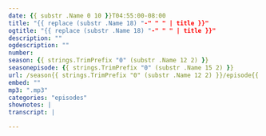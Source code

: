 ```yaml
---
date: {{ substr .Name 0 10 }}T04:55:00-08:00
title: "{{ replace (substr .Name 18) "-" " " | title }}"
ogtitle: "{{ replace (substr .Name 18) "-" " " | title }}"
description: ""
ogdescription: ""
number:
season: {{ strings.TrimPrefix "0" (substr .Name 12 2) }}
seasonepisode: {{ strings.TrimPrefix "0" (substr .Name 15 2) }}
url: /season{{ strings.TrimPrefix "0" (substr .Name 12 2) }}/episode{{ strings.TrimPrefix "0" (substr .Name 15 2) }}/
embed: ""
mp3: ".mp3"
categories: "episodes"
shownotes: |
transcript: |

---
```

